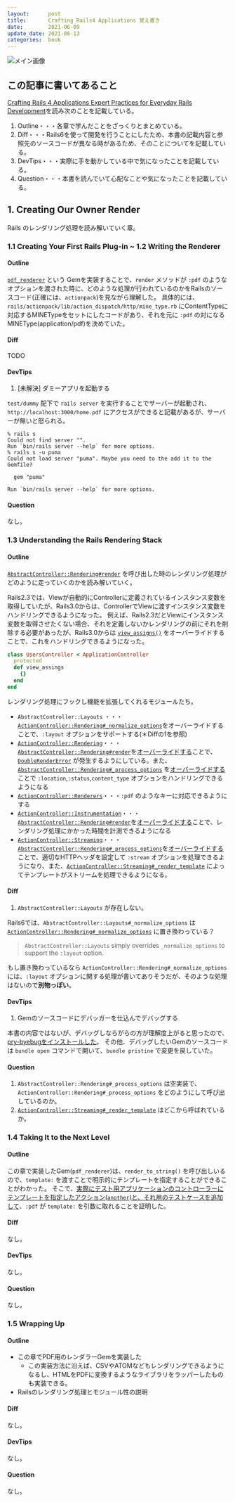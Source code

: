 ```yaml
---
layout:      post
title:       Crafting Rails4 Applications 覚え書き
date:        2021-06-09
update_date: 2021-06-13
categories:  book
---
```


![メイン画像]({{site.baseurl}}/assets/images/crafting_rails4_applications.png)

## この記事に書いてあること

[Crafting Rails 4 Applications Expert Practices for Everyday Rails Development](https://pragprog.com/titles/jvrails2/crafting-rails-4-applications/)を読み次のことを記載している。

1. Outline・・・各章で学んだことをざっくりとまとめている。
2. Diff・・・Rails6を使って開発を行うことにしたため、本書の記載内容と参照先のソースコードが異なる時があるため、そのことについてを記載している。
3. DevTips・・・実際に手を動かしている中で気になったことを記載している。
4. Question・・・本書を読んでいて心配なことや気になったことを記載している。

## 1. Creating Our Owner Render

Rails のレンダリング処理を読み解いていく章。

### 1.1 Creating Your First Rails Plug-in ~ 1.2 Writing the Renderer

#### Outline

[`pdf_renderer`](https://github.com/residenti/pdf_renderer) という Gemを実装することで、`render` メソッドが `:pdf` のようなオプションを渡された時に、どのような処理が行われているのかをRailsのソースコード(正確には、`actionpack`)を見ながら理解した。
具体的には、`rails/actionpack/lib/action_dispatch/http/mine_type.rb` にContentTypeに対応するMINETypeをセットにしたコードがあり、それを元に `:pdf` の対になるMINEType(application/pdf)を決めていた。

####  Diff

TODO

#### DevTips

1. [未解決] ダミーアプリを起動する

`test/dummy` 配下で `rails server` を実行することでサーバーが起動され、`http://localhost:3000/home.pdf` にアクセスができると記載があるが、サーバーが無いと怒られる。

```
% rails s
Could not find server "".
Run `bin/rails server --help` for more options.
% rails s -u puma
Could not load server "puma". Maybe you need to the add it to the Gemfile?

  gem "puma"

Run `bin/rails server --help` for more options.
```

#### Question

なし。

### 1.3 Understanding the Rails Rendering Stack

#### Outline

[`AbstractController::Rendering#render`](https://github.com/rails/rails/blob/3b1f87aded6d42124e4272428447a642564c6677/actionpack/lib/abstract_controller/rendering.rb#L21-L33) を呼び出した時のレンダリング処理がどのように走っていくのかを読み解いていく。

Rails2.3では、Viewが自動的にControllerに定義されているインスタンス変数を取得していたが、Rails3.0からは、ControllerでViewに渡すインスタンス変数をハンドリングできるようになった。
例えば、Rails2.3だとViewにインスタンス変数を取得させたくない場合、それを定義しないかレンダリングの前にそれを削除する必要があったが、Rails3.0からは [`view_assigns()`](https://github.com/rails/rails/blob/3b1f87aded6d42124e4272428447a642564c6677/actionpack/lib/abstract_controller/rendering.rb#L63-L69) をオーバーライドすることで、これをハンドリングできるようになった。

```ruby
class UsersController < ApplicationController
  protected
  def view_assings
    {}
  end
end
```

レンダリング処理にフックし機能を拡張してくれるモジュールたち。
- `AbstractController::Layouts` ・・・[`ActionController::Rendering#_normalize_options`](https://github.com/rails/rails/blob/3b1f87aded6d42124e4272428447a642564c6677/actionpack/lib/action_controller/metal/rendering.rb#L93-L106)をオーバーライドすることで、`:layout` オプションをサポートする(＊Diffの1を参照)
- [`ActionController::Rendering`](https://github.com/rails/rails/blob/3b1f87aded6d42124e4272428447a642564c6677/actionpack/lib/action_controller/metal/rendering.rb)・・・[`AbstractController::Rendering#render`](https://github.com/rails/rails/blob/3b1f87aded6d42124e4272428447a642564c6677/actionpack/lib/abstract_controller/rendering.rb#L21-L33)を[オーバーライドする](https://github.com/rails/rails/blob/3b1f87aded6d42124e4272428447a642564c6677/actionpack/lib/action_controller/metal/rendering.rb#L27-L31)ことで、[`DoubleRenderError`](https://github.com/rails/rails/blob/3b1f87aded6d42124e4272428447a642564c6677/actionpack/lib/abstract_controller/rendering.rb#L9-L15) が発生するようにしている。また、[`AbstractController::Rendering#_process_options`](https://github.com/rails/rails/blob/3b1f87aded6d42124e4272428447a642564c6677/actionpack/lib/abstract_controller/rendering.rb#L94-L97) を[オーバーライドする](https://github.com/rails/rails/blob/3b1f87aded6d42124e4272428447a642564c6677/actionpack/lib/action_controller/metal/rendering.rb#L116-L125)ことで `:location`,`:status`,`content_type` オプションをハンドリングできるようになる
- [`ActionController::Renderers`](https://github.com/rails/rails/blob/3b1f87aded6d42124e4272428447a642564c6677/actionpack/lib/action_controller/metal/renderers.rb)・・・`:pdf` のようなキーに対応できるようにする
- [`ActionController::Instrumentation`](https://github.com/rails/rails/blob/3b1f87aded6d42124e4272428447a642564c6677/actionpack/lib/action_controller/metal/instrumentation.rb)・・・[`AbstractController::Rendering#render`](https://github.com/rails/rails/blob/3b1f87aded6d42124e4272428447a642564c6677/actionpack/lib/abstract_controller/rendering.rb#L21-L33)を[オーバーライドする]()ことで、レンダリング処理にかかった時間を計測できるようになる
- [`ActionController::Streaming`](https://github.com/rails/rails/blob/3b1f87aded6d42124e4272428447a642564c6677/actionpack/lib/action_controller/metal/streaming.rb)・・・[`AbstractController::Rendering#_process_options`](https://github.com/rails/rails/blob/3b1f87aded6d42124e4272428447a642564c6677/actionpack/lib/abstract_controller/rendering.rb#L94-L97)を[オーバーライドする](https://github.com/rails/rails/blob/3b1f87aded6d42124e4272428447a642564c6677/actionpack/lib/action_controller/metal/streaming.rb#L197-L209)ことで、適切なHTTPヘッダを設定して `:stream` オプションを処理できるようになり、また、[`ActionController::Streaming#_render_template`](https://github.com/rails/rails/blob/3b1f87aded6d42124e4272428447a642564c6677/actionpack/lib/action_controller/metal/streaming.rb#L211-L218) によってテンプレートがストリームを処理できるようになる。

#### Diff

1. `AbstractController::Layouts` が存在しない。

Rails6では、`AbstractController::Layouts#_normalize_options` は  [`ActionController::Rendering#_normalize_options`](https://github.com/rails/rails/blob/3b1f87aded6d42124e4272428447a642564c6677/actionpack/lib/action_controller/metal/rendering.rb#L93-L106) に置き換わっている？

> `AbstractController::Layouts` simply overrides `_normalize_options` to support the `:layout` option.

もし置き換わっているなら `ActionController::Rendering#_normalize_options` には、`:layout` オプションに関する処理が書いてありそうだが、そのような処理はないので**別物っぽい**。

#### DevTips

1. Gemのソースコードにデバッガーを仕込んでデバッグする

本書の内容ではないが、デバッグしならがらの方が理解度上がると思ったので、[pry-byebugをインストールした](https://github.com/residenti/pdf_renderer/commit/bd684f3f5e6fabcaba2781a6d270dd4799e11d98)。
その他、デバッグしたいGemのソースコードは `bundle open` コマンドで開いて、`bundle pristine` で変更を戻していた。

#### Question

1. `AbstractController::Rendering#_process_options` は空実装で、`ActionController::Rendering#_process_options` をどのようにして呼び出しているのか。
2. [`ActionController::Streaming#_render_template`](https://github.com/rails/rails/blob/3b1f87aded6d42124e4272428447a642564c6677/actionpack/lib/action_controller/metal/streaming.rb#L211-L218) はどこから呼ばれているか。

### 1.4 Taking It to the Next Level

#### Outline

この章で実装したGem(`pdf_renderer`)は、`render_to_string()` を呼び出しいるので、`template:` を渡すことで明示的にテンプレートを指定することができることがわかった。
そこで、[実際にテスト用アプリケーションのコントローラーにテンプレートを指定したアクション(`another`)と、それ用のテストケースを追加して](https://github.com/residenti/pdf_renderer/commit/cfb3e9e8e4c683695e915f1cf9b0e8d4b8db93d8)、`:pdf` が `template:` を引数に取れることを証明した。

#### Diff

なし。

#### DevTips

なし。

#### Question

なし。

### 1.5 Wrapping Up

#### Outline

- この章でPDF用のレンダラーGemを実装した
  - この実装方法に沿えば、CSVやATOMなどもレンダリングできるようになるし、HTMLをPDFに変換するようなライブラリをラッパーしたものも実装できる。
- Railsのレンダリング処理とモジュール性の説明

#### Diff

なし。

#### DevTips

なし。

#### Question

なし。
